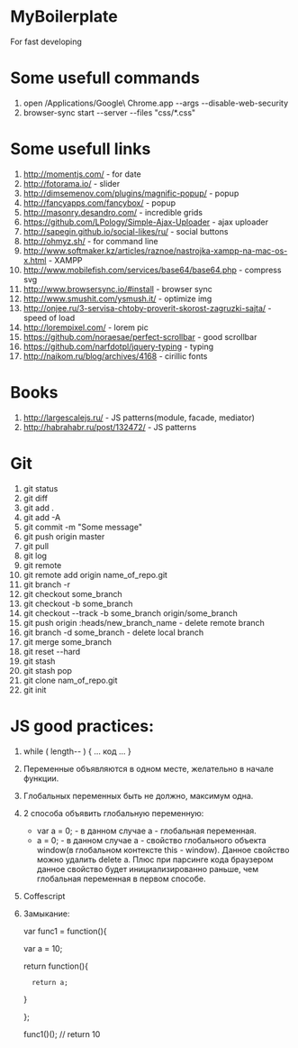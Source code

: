 # MyBoilerplate
For fast developing


# Some usefull commands
1. open /Applications/Google\ Chrome.app --args --disable-web-security
2. browser-sync start --server --files "css/*.css"


# Some usefull links
1. http://momentjs.com/ - for date
2. http://fotorama.io/ - slider
3. http://dimsemenov.com/plugins/magnific-popup/ - popup
4. http://fancyapps.com/fancybox/ - popup
5. http://masonry.desandro.com/ - incredible grids
6. https://github.com/LPology/Simple-Ajax-Uploader - ajax uploader
7. http://sapegin.github.io/social-likes/ru/ - social buttons
8. http://ohmyz.sh/ - for command line
9. http://www.softmaker.kz/articles/raznoe/nastrojka-xampp-na-mac-os-x.html - XAMPP
10. http://www.mobilefish.com/services/base64/base64.php - compress svg
11. http://www.browsersync.io/#install - browser sync
12. http://www.smushit.com/ysmush.it/ - optimize img
13. http://onjee.ru/3-servisa-chtoby-proverit-skorost-zagruzki-sajta/ - speed of load
14. http://lorempixel.com/ - lorem pic
15. https://github.com/noraesae/perfect-scrollbar - good scrollbar
16. https://github.com/narfdotpl/jquery-typing - typing
17. http://naikom.ru/blog/archives/4168 - cirillic fonts


# Books
1. http://largescalejs.ru/ - JS patterns(module, facade, mediator)
2. http://habrahabr.ru/post/132472/ - JS patterns


# Git
1. git status
2. git diff
3. git add .
4. git add -A
5. git commit -m "Some message"
6. git push origin master
7. git pull
8. git log
9. git remote
10. git remote add origin name_of_repo.git
11. git branch -r
12. git checkout some_branch
13. git checkout -b some_branch
14. git checkout --track -b some_branch origin/some_branch
15. git push origin :heads/new_branch_name - delete remote branch
16. git branch -d some_branch - delete local branch
17. git merge some_branch
18. git reset --hard
19. git stash
20. git stash pop
21. git clone nam_of_repo.git
22. git init


# JS good practices: 
1. while ( length-- ) { ... код ... }
2. Переменные объявляются в одном месте, желательно в начале функции.
3. Глобальных переменных быть не должно, максимум одна.
4. 2 способа объявить глобальную переменную:
   - var a = 0; - в данном случае a - глобальная переменная.
   - a = 0; - в данном случае а - свойство глобального объекта window(в глобальном контексте this - window). Данное     свойство можно удалить delete a. Плюс при парсинге кода браузером данное свойство будет инициализированно   раньше, чем глобальная переменная в первом способе. 
5. Coffescript
6. Замыкание:

   var func1 = function(){
   
      var a = 10;
      
      return function(){
      
         return a;
         
      }
      
   };
   
   func1()(); // return 10
